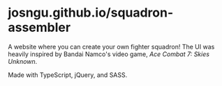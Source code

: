 # josngu.github.io/squadron-assembler

A website where you can create your own fighter squadron! The UI was heavily inspired by Bandai Namco's video game, <i>Ace Combat 7: Skies Unknown</i>.

Made with TypeScript, jQuery, and SASS.
